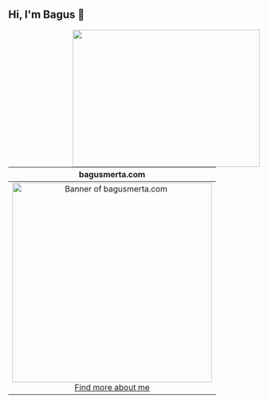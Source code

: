 ## Hi, I'm Bagus 👋 
<img align="right" height="275" width="375" alt="" src="https://media.giphy.com/media/3o6Zt9mGMhPKm9Ebdu/giphy.gif" />

| bagusmerta.com |
|:-:|
|<a href="https://bagusmerta.com"><img src="https://github.com/user-attachments/assets/cac8874f-0dec-4b11-9f91-f4c07eeaa710" alt="Banner of bagusmerta.com" width="400"></a><br /><a href="https://bagusmerta.com/about">Find more about me</a> | 

